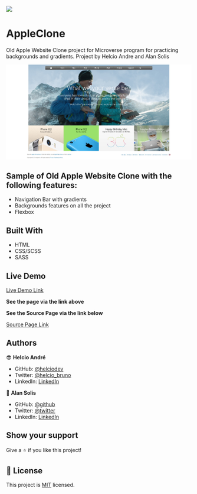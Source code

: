 ![](https://img.shields.io/badge/Microverse-blueviolet)

# AppleClone

Old Apple Website Clone project for Microverse program for practicing backgrounds and gradients. Project by Helcio Andre and Alan Solis


![screenshot](img/screenshot.jpg)

## Sample of Old Apple Website Clone with the following features:

- Navigation Bar with gradients
- Backgrounds features on all the project
- Flexbox


## Built With

- HTML
- CSS/SCSS
- SASS


## Live Demo

[Live Demo Link](https://rawcdn.githack.com/warblo001/AppleClone/2777b89eadd454cc42dcbc28503c5dafd006baec/index.html)

**See the page via the link above**

**See the Source Page via the link below**

[Source Page Link](https://web.archive.org/web/20140301004610/http://www.apple.com/)

## Authors

😎 **Helcio André**

- GitHub: [@helciodev](https://github.com/helciodev)
- Twitter: [@helcio_bruno](https://twitter.com/helcio_bruno)
- LinkedIn: [LinkedIn](https://www.linkedin.com/in/helcio-andre/)



👤 **Alan Solis**

- GitHub: [@github](https://github.com/warblo001)
- Twitter: [@twitter](https://twitter.com/Alan55572391)
- LinkedIn: [LinkedIn](https://www.linkedin.com/in/alan-solis-b567b044/)

## Show your support

Give a ⭐️ if you like this project!

## 📝 License

This project is [MIT](./license.txt) licensed.
